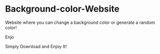 # Background-color-Website
Website where you can change a background color or generate a random color!

Enjo

Simply Download and Enjoy It!

